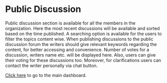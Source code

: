 # Public Discussion

Public discussion section is available for all the members in the organization. Here the most recent discussions will be available and sorted based on the time published. A searching option is available for the users to filter the topics content wise. When publishing discussions to the public discussion forum the writers should give relevant keywords regarding the content, for better accessing and convenience. Number of votes for a discussion, writers name etc. will be displayed here. Also, users can give their voting for these discussions too. Moreover, for clarifications users can contact the writer personally via chat button.

[Click here](README.md) to go to the main dashboard.
